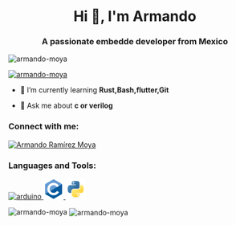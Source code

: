 <h1 align="center">Hi 👋, I'm Armando</h1>
<h3 align="center">A passionate embedde developer from Mexico</h3>

<p align="left"> <img src="https://komarev.com/ghpvc/?username=armando-moya&label=Profile%20views&color=0e75b6&style=flat" alt="armando-moya" /> </p>

<p align="left"> <a href="https://github.com/ryo-ma/github-profile-trophy"><img src="https://github-profile-trophy.vercel.app/?username=armando-moya" alt="armando-moya" /></a> </p>

- 🌱 I’m currently learning **Rust,Bash,flutter,Git**

- 💬 Ask me about **c or verilog**

<h3 align="left">Connect with me:</h3>
<p align="left">
<a href="https://linkedin.com/in/armando-ramirez-moya" target="blank"><img align="center" src="https://raw.githubusercontent.com/rahuldkjain/github-profile-readme-generator/master/src/images/icons/Social/linked-in-alt.svg" alt="Armando Ramírez Moya" height="30" width="40" /></a>
</p>

<h3 align="left">Languages and Tools:</h3>
<p align="left"> <a href="https://www.arduino.cc/" target="_blank" rel="noreferrer"> <img src="https://cdn.worldvectorlogo.com/logos/arduino-1.svg" alt="arduino" width="40" height="40"/> </a> <a href="https://www.cprogramming.com/" target="_blank" rel="noreferrer"> <img src="https://raw.githubusercontent.com/devicons/devicon/master/icons/c/c-original.svg" alt="c" width="40" height="40"/> </a> <a href="https://www.python.org" target="_blank" rel="noreferrer"> <img src="https://raw.githubusercontent.com/devicons/devicon/master/icons/python/python-original.svg" alt="python" width="40" height="40"/> </a> </p>

<p><img align="left" src="https://github-readme-stats.vercel.app/api/top-langs?username=armando-moya&show_icons=true&locale=en&layout=compact" alt="armando-moya" /></p>

<p>&nbsp;<img align="center" src="https://github-readme-stats.vercel.app/api?username=armando-moya&show_icons=true&locale=en" alt="armando-moya" /></p>
